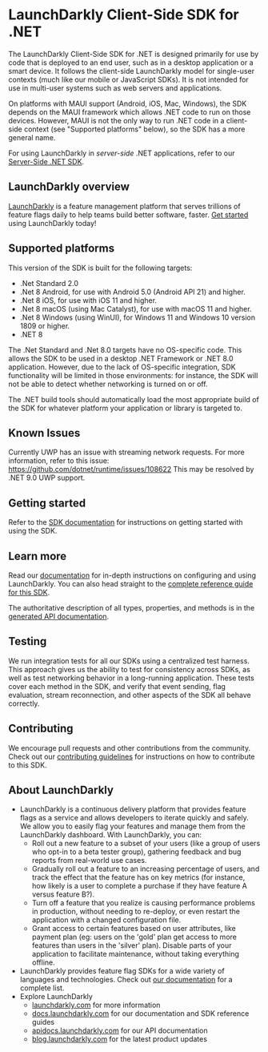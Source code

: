 # LaunchDarkly Client-Side SDK for .NET

The LaunchDarkly Client-Side SDK for .NET is designed primarily for use by code that is deployed to an end user, such as in a desktop application or a smart device. It follows the client-side LaunchDarkly model for single-user contexts (much like our mobile or JavaScript SDKs). It is not intended for use in multi-user systems such as web servers and applications.

On platforms with MAUI support (Android, iOS, Mac, Windows), the SDK depends on the MAUI framework which allows .NET code to run on those devices.  However, MAUI is not the only way to run .NET code in a client-side context (see "Supported platforms" below), so the SDK has a more general name.

For using LaunchDarkly in *server-side* .NET applications, refer to our [Server-Side .NET SDK](../server).

## LaunchDarkly overview

[LaunchDarkly](https://www.launchdarkly.com) is a feature management platform that serves trillions of feature flags daily to help teams build better software, faster. [Get started](https://docs.launchdarkly.com/home/getting-started) using LaunchDarkly today!

## Supported platforms

This version of the SDK is built for the following targets:

* .Net Standard 2.0
* .Net 8 Android, for use with Android 5.0 (Android API 21) and higher.
* .Net 8 iOS, for use with iOS 11 and higher.
* .Net 8 macOS (using Mac Catalyst), for use with macOS 11 and higher.
* .Net 8 Windows (using WinUI), for Windows 11 and Windows 10 version 1809 or higher.
* .NET 8

The .Net Standard and .Net 8.0 targets have no OS-specific code. This allows the SDK to be used in a desktop .NET Framework or .NET 8.0 application. However, due to the lack of OS-specific integration, SDK functionality will be limited in those environments: for instance, the SDK will not be able to detect whether networking is turned on or off.

The .NET build tools should automatically load the most appropriate build of the SDK for whatever platform your application or library is targeted to.

## Known Issues

Currently UWP has an issue with streaming network requests. For more information, refer to this issue: https://github.com/dotnet/runtime/issues/108622
This may be resolved by .NET 9.0 UWP support.

## Getting started

Refer to the [SDK documentation](https://docs.launchdarkly.com/sdk/client-side/dotnet) for instructions on getting started with using the SDK.

## Learn more

Read our [documentation](https://docs.launchdarkly.com) for in-depth instructions on configuring and using LaunchDarkly. You can also head straight to the [complete reference guide for this SDK](https://docs.launchdarkly.com/sdk/client-side/dotnet).

The authoritative description of all types, properties, and methods is in the [generated API documentation](https://launchdarkly.github.io/dotnet-core/pkgs/sdk/client).

## Testing
 
We run integration tests for all our SDKs using a centralized test harness. This approach gives us the ability to test for consistency across SDKs, as well as test networking behavior in a long-running application. These tests cover each method in the SDK, and verify that event sending, flag evaluation, stream reconnection, and other aspects of the SDK all behave correctly.
 
## Contributing
 
We encourage pull requests and other contributions from the community. Check out our [contributing guidelines](CONTRIBUTING.md) for instructions on how to contribute to this SDK.

## About LaunchDarkly
 
* LaunchDarkly is a continuous delivery platform that provides feature flags as a service and allows developers to iterate quickly and safely. We allow you to easily flag your features and manage them from the LaunchDarkly dashboard.  With LaunchDarkly, you can:
    * Roll out a new feature to a subset of your users (like a group of users who opt-in to a beta tester group), gathering feedback and bug reports from real-world use cases.
    * Gradually roll out a feature to an increasing percentage of users, and track the effect that the feature has on key metrics (for instance, how likely is a user to complete a purchase if they have feature A versus feature B?).
    * Turn off a feature that you realize is causing performance problems in production, without needing to re-deploy, or even restart the application with a changed configuration file.
    * Grant access to certain features based on user attributes, like payment plan (eg: users on the 'gold' plan get access to more features than users in the 'silver' plan). Disable parts of your application to facilitate maintenance, without taking everything offline.
* LaunchDarkly provides feature flag SDKs for a wide variety of languages and technologies. Check out [our documentation](https://docs.launchdarkly.com/docs) for a complete list.
* Explore LaunchDarkly
    * [launchdarkly.com](https://www.launchdarkly.com/ "LaunchDarkly Main Website") for more information
    * [docs.launchdarkly.com](https://docs.launchdarkly.com/  "LaunchDarkly Documentation") for our documentation and SDK reference guides
    * [apidocs.launchdarkly.com](https://apidocs.launchdarkly.com/  "LaunchDarkly API Documentation") for our API documentation
    * [blog.launchdarkly.com](https://blog.launchdarkly.com/  "LaunchDarkly Blog Documentation") for the latest product updates

